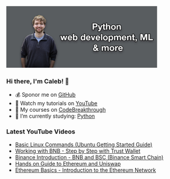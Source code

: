 <img src="github-cover-photo-my-face.jpg" width="400px" />

### Hi there, I'm Caleb! 🍛

- 💰 Sponor me on [GitHub](https://github.com/sponsors/CalebCurry)
- 🎥 Watch my tutorials on [YouTube](https://www.youtube.com/calebthevideomaker2)
- 📗 My courses on [CodeBreakthrough](https://www.codebreakthrough.com)
- 🤔 I’m currently studying: [Python](https://www.youtube.com/watch?v=s3IvdkCq2_c&t=4254s)

### Latest YouTube Videos
<!-- YOUTUBE:START -->
- [Basic Linux Commands (Ubuntu Getting Started Guide)](https://www.youtube.com/watch?v=gbLMC_WWBmU)
- [Working with BNB - Step by Step with Trust Wallet](https://www.youtube.com/watch?v=e8wJVkR3Pho)
- [Binance Introduction - BNB and BSC (Binance Smart Chain)](https://www.youtube.com/watch?v=NZQ4Fv4boWc)
- [Hands on Guide to Ethereum and Uniswap](https://www.youtube.com/watch?v=o6q5gRbwMNY)
- [Ethereum Basics - Introduction to the Ethereum Network](https://www.youtube.com/watch?v=KhyRpAerXjQ)
<!-- YOUTUBE:END -->

